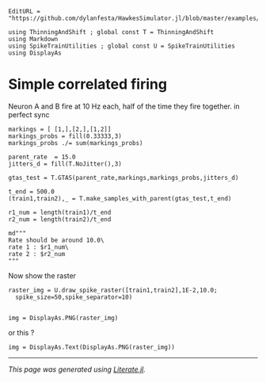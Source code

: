 ```@meta
EditURL = "https://github.com/dylanfesta/HawkesSimulator.jl/blob/master/examples/positive_correlations.jl"
```

````@example positive_correlations
using ThinningAndShift ; global const T = ThinningAndShift
using Markdown
using SpikeTrainUtilities ; global const U = SpikeTrainUtilities
using DisplayAs
````

# Simple correlated firing

Neuron A and B fire at 10 Hz each, half of the time they fire together.
in perfect sync

````@example positive_correlations
markings = [ [1,],[2,],[1,2]]
markings_probs = fill(0.33333,3)
markings_probs ./= sum(markings_probs)

parent_rate  = 15.0
jitters_d = fill(T.NoJitter(),3)

gtas_test = T.GTAS(parent_rate,markings,markings_probs,jitters_d)

t_end = 500.0
(train1,train2),_ = T.make_samples_with_parent(gtas_test,t_end)

r1_num = length(train1)/t_end
r2_num = length(train2)/t_end

md"""
Rate should be around 10.0\
rate 1 : $r1_num\
rate 2 : $r2_num
"""
````

Now show the raster

````@example positive_correlations
raster_img = U.draw_spike_raster([train1,train2],1E-2,10.0;
  spike_size=50,spike_separator=10)


img = DisplayAs.PNG(raster_img)
````

or this ?

````@example positive_correlations
img = DisplayAs.Text(DisplayAs.PNG(raster_img))
````

---

*This page was generated using [Literate.jl](https://github.com/fredrikekre/Literate.jl).*

